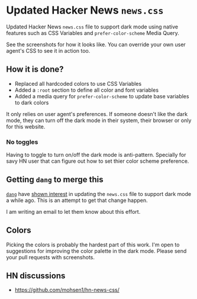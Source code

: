 # Updated Hacker News `news.css`

Updated Hacker News `news.css` file to support dark mode using native features such as CSS Variables and `prefer-color-scheme` Media Query.

See the screenshots for how it looks like. You can override your own user agent's CSS to see it in action too.

## How it is done?

* Replaced all hardcoded colors to use CSS Variables
* Added a `:root` section to define all color and font variables
* Added a media query for `prefer-color-scheme` to update base variables to dark colors

It only relies on user agent's preferences. If someone doesn't like the dark mode, they can turn off the dark mode in their system, their browser or only for this website. 

### No toggles
Having to toggle to turn on/off the dark mode is anti-pattern. Specially for savy HN user that can figure out how to set thier color scheme preference.

## Getting `dang` to merge this 

[`dang`](https://news.ycombinator.com/user?id=dang) have [shown interest](https://news.ycombinator.com/item?id=23199062) in updating the `news.css` file to support dark mode a while ago. This is an attempt to get that change happen. 

I am writing an email to let them know about this effort. 



## Colors 

Picking the colors is probably the hardest part of this work. I'm open to suggestions for improving the color palette in the dark mode. Please send your pull requests with screenshots. 

## HN discussions 

* https://github.com/mohsen1/hn-news-css/
